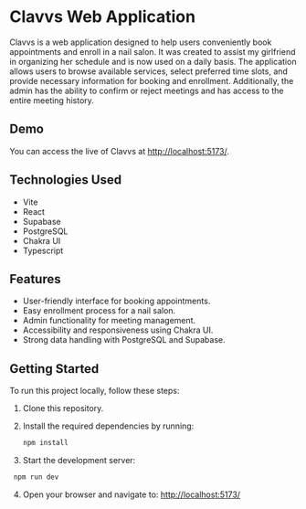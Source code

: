 # Clavvs Web Application

Clavvs is a web application designed to help users conveniently book appointments and enroll in a nail salon. It was created to assist my girlfriend in organizing her schedule and is now used on a daily basis. The application allows users to browse available services, select preferred time slots, and provide necessary information for booking and enrollment. Additionally, the admin has the ability to confirm or reject meetings and has access to the entire meeting history.

## Demo

You can access the live of Clavvs at [http://localhost:5173/](https://clavvs.netlify.app/).

## Technologies Used

- Vite
- React
- Supabase
- PostgreSQL
- Chakra UI
- Typescript

## Features

- User-friendly interface for booking appointments.
- Easy enrollment process for a nail salon.
- Admin functionality for meeting management.
- Accessibility and responsiveness using Chakra UI.
- Strong data handling with PostgreSQL and Supabase.

## Getting Started

To run this project locally, follow these steps:

1. Clone this repository.
2. Install the required dependencies by running:

   ```bash
   npm install
   ```
   
3. Start the development server:

  ```bash
   npm run dev
   ```
4. Open your browser and navigate to: [http://localhost:5173/](http://localhost:5173/)

